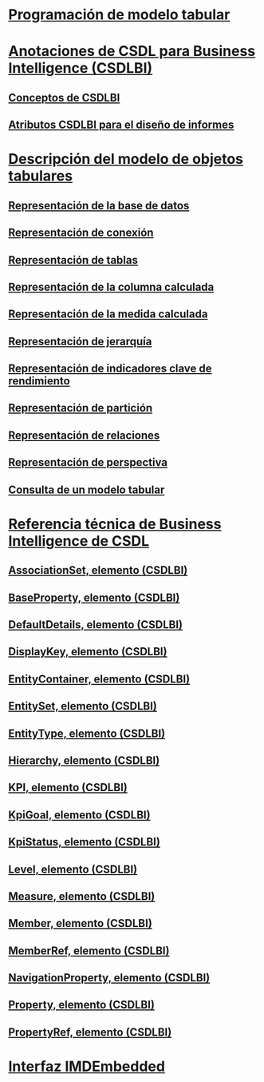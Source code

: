 # [Programación de modelo tabular](tabular-model-programming-for-compatibility-levels-1050-through-1103.md)
# [Anotaciones de CSDL para Business Intelligence (CSDLBI)](csdl-annotations-for-business-intelligence-csdlbi.md)
## [Conceptos de CSDLBI](csdlbi-concepts.md)
## [Atributos CSDLBI para el diseño de informes](csdlbi-attributes-for-report-design.md)
# [Descripción del modelo de objetos tabulares](representation/understanding-tabular-object-model-at-levels-1050-through-1103.md)
## [Representación de la base de datos](representation/database-representation-tabular.md)
## [Representación de conexión](representation/connection-representation-tabular.md)
## [Representación de tablas](representation/tables-representation-tabular.md)
## [Representación de la columna calculada](representation/tables-calculated-column-representation.md)
## [Representación de la medida calculada](representation/tables-calculated-measure-representation.md)
## [Representación de jerarquía](representation/tables-hierarchy-representation.md)
## [Representación de indicadores clave de rendimiento](representation/tables-key-performance-indicator-representation.md)
## [Representación de partición](representation/tables-partition-representation.md)
## [Representación de relaciones](representation/relationship-representation-tabular.md)
## [Representación de perspectiva](representation/perspective-representation-tabular.md)
## [Consulta de un modelo tabular](representation/querying-a-tabular-model.md)
# [Referencia técnica de Business Intelligence de CSDL](conceptual-schema-definition-language-csdl/technical-reference-for-bi-annotations-to-csdl.md)
## [AssociationSet, elemento (CSDLBI)](conceptual-schema-definition-language-csdl/associationset-element-csdlbi.md)
## [BaseProperty, elemento (CSDLBI)](conceptual-schema-definition-language-csdl/baseproperty-element-csdlbi.md)
## [DefaultDetails, elemento (CSDLBI)](conceptual-schema-definition-language-csdl/defaultdetails-element-csdlbi.md)
## [DisplayKey, elemento (CSDLBI)](conceptual-schema-definition-language-csdl/displaykey-element-csdlbi.md)
## [EntityContainer, elemento (CSDLBI)](conceptual-schema-definition-language-csdl/entitycontainer-element-csdlbi.md)
## [EntitySet, elemento (CSDLBI)](conceptual-schema-definition-language-csdl/entityset-element-csdlbi.md)
## [EntityType, elemento (CSDLBI)](conceptual-schema-definition-language-csdl/entitytype-element-csdlbi.md)
## [Hierarchy, elemento (CSDLBI)](conceptual-schema-definition-language-csdl/hierarchy-element-csdlbi.md)
## [KPI, elemento (CSDLBI)](conceptual-schema-definition-language-csdl/kpi-element-csdlbi.md)
## [KpiGoal, elemento (CSDLBI)](conceptual-schema-definition-language-csdl/kpigoal-element-csdlbi.md)
## [KpiStatus, elemento (CSDLBI)](conceptual-schema-definition-language-csdl/kpistatus-element-csdlbi.md)
## [Level, elemento (CSDLBI)](conceptual-schema-definition-language-csdl/level-element-csdlbi.md)
## [Measure, elemento (CSDLBI)](conceptual-schema-definition-language-csdl/measure-element-csdlbi.md)
## [Member, elemento (CSDLBI)](conceptual-schema-definition-language-csdl/member-element-csdlbi.md)
## [MemberRef, elemento (CSDLBI)](conceptual-schema-definition-language-csdl/memberref-element-csdlbi.md)
## [NavigationProperty, elemento (CSDLBI)](conceptual-schema-definition-language-csdl/navigationproperty-element-csdlbi.md)
## [Property, elemento (CSDLBI)](conceptual-schema-definition-language-csdl/property-element-csdlbi.md)
## [PropertyRef, elemento (CSDLBI)](conceptual-schema-definition-language-csdl/propertyref-element-csdlbi.md)
# [Interfaz IMDEmbedded](imdembeddeddata-interface.md)
